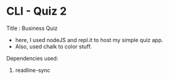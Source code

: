 # CLI - Quiz 2

Title : Business Quiz

- here, I used nodeJS and repl.it to host my simple quiz app.
- Also, used chalk to color stuff.

Dependencies used:
1. readline-sync
